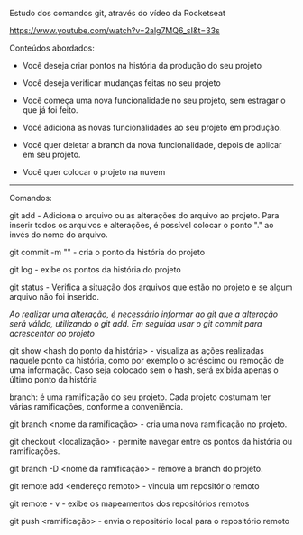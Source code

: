 Estudo dos comandos git, através do vídeo da Rocketseat

https://www.youtube.com/watch?v=2alg7MQ6_sI&t=33s

Conteúdos abordados:

- Você deseja criar pontos na história da produção do seu projeto

- Você deseja verificar mudanças feitas no seu projeto

  

- Você começa uma nova funcionalidade no seu projeto, sem estragar o que já foi feito.
- Você adiciona as novas funcionalidades ao seu projeto em produção.
- Você quer deletar a branch da nova funcionalidade, depois de aplicar em seu projeto.
- Você quer colocar o projeto na nuvem





-------

Comandos:

git add <nome do arquivo> - Adiciona o arquivo ou as alterações do arquivo ao projeto. Para inserir todos os arquivos e alterações, é possível colocar o ponto "." ao invés do nome do arquivo.

git commit -m "<mensagem>" - cria o ponto da história do projeto

git log - exibe os pontos da história do projeto

git status - Verifica a situação dos arquivos que estão no projeto e se algum arquivo não foi inserido.

*Ao realizar uma alteração, é necessário informar ao git que a alteração será válida, utilizando o git add. Em seguida usar o git commit para acrescentar ao projeto*

git show <hash do ponto da história> - visualiza as ações realizadas naquele ponto da história, como por exemplo o acréscimo ou remoção de uma informação. Caso seja colocado sem o hash, será exibida apenas o último ponto da história

branch: é uma ramificação do seu projeto. Cada projeto costumam ter várias ramificações, conforme a conveniência.

git branch <nome da ramificação> - cria uma nova ramificação no projeto.

git checkout <localização> - permite navegar entre os pontos da história ou ramificações.

git branch -D <nome da ramificação> - remove a branch do projeto.

git remote add <projeto> <endereço remoto> - vincula um repositório remoto

git remote - v - exibe os mapeamentos dos repositórios remotos

git push <projeto> <ramificação> - envia o repositório local para o repositório remoto